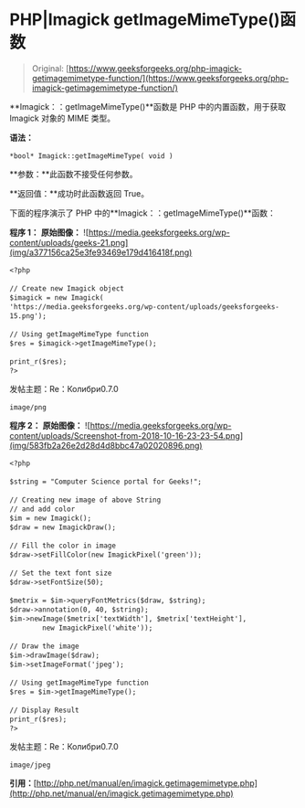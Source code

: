 # PHP|Imagick getImageMimeType()函数

> Original: [https://www.geeksforgeeks.org/php-imagick-getimagemimetype-function/](https://www.geeksforgeeks.org/php-imagick-getimagemimetype-function/)

**Imagick：：getImageMimeType()**函数是 PHP 中的内置函数，用于获取 Imagick 对象的 MIME 类型。

**语法：**

```
*bool* Imagick::getImageMimeType( void )
```

**参数：**此函数不接受任何参数。

**返回值：**成功时此函数返回 True。

下面的程序演示了 PHP 中的**Imagick：：getImageMimeType()**函数：

**程序 1：**
**原始图像：**
![https://media.geeksforgeeks.org/wp-content/uploads/geeks-21.png](img/a377156ca25e3fe93469e179d416418f.png)

```
<?php

// Create new Imagick object
$imagick = new Imagick(
'https://media.geeksforgeeks.org/wp-content/uploads/geeksforgeeks-15.png');

// Using getImageMimeType function
$res = $imagick->getImageMimeType();

print_r($res);
?>
```

发帖主题：Re：Колибри0.7.0

```
image/png 

```

**程序 2：**
**原始图像：**
![https://media.geeksforgeeks.org/wp-content/uploads/Screenshot-from-2018-10-16-23-23-54.png](img/583fb2a26e2d28d4d8bbc47a02020896.png)

```
<?php 

$string = "Computer Science portal for Geeks!"; 

// Creating new image of above String 
// and add color  
$im = new Imagick(); 
$draw = new ImagickDraw(); 

// Fill the color in image 
$draw->setFillColor(new ImagickPixel('green')); 

// Set the text font size 
$draw->setFontSize(50); 

$metrix = $im->queryFontMetrics($draw, $string); 
$draw->annotation(0, 40, $string); 
$im->newImage($metrix['textWidth'], $metrix['textHeight'], 
        new ImagickPixel('white')); 

// Draw the image         
$im->drawImage($draw); 
$im->setImageFormat('jpeg'); 

// Using getImageMimeType function
$res = $im->getImageMimeType();

// Display Result
print_r($res);
?>
```

发帖主题：Re：Колибри0.7.0

```
image/jpeg 

```

**引用：**[http://php.net/manual/en/imagick.getimagemimetype.php](http://php.net/manual/en/imagick.getimagemimetype.php)